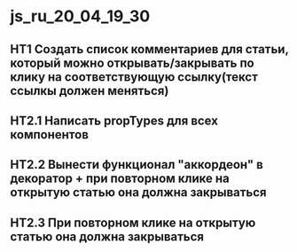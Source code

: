 # js_ru_20_04_19_30

## HT1 Создать список комментариев для статьи, который можно открывать/закрывать по клику на соответствующую ссылку(текст ссылкы должен меняться)

## HT2.1 Написать propTypes для всех компонентов
## HT2.2 Вынести функционал "аккордеон" в декоратор + при повторном клике на открытую статью она должна закрываться
## HT2.3 При повторном клике на открытую статью она должна закрываться